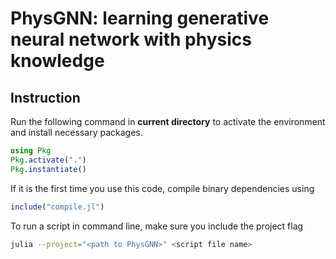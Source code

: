 # PhysGNN: learning generative neural network with physics knowledge

## Instruction 

Run the following command in **current directory** to activate the environment and install necessary packages. 
```julia
using Pkg
Pkg.activate(".")
Pkg.instantiate()
```

If it is the first time you use this code, compile binary dependencies using 
```julia
include("compile.jl")
```

To run a script in command line, make sure you include the project flag
```bash
julia --project="<path to PhysGNN>" <script file name>
```

